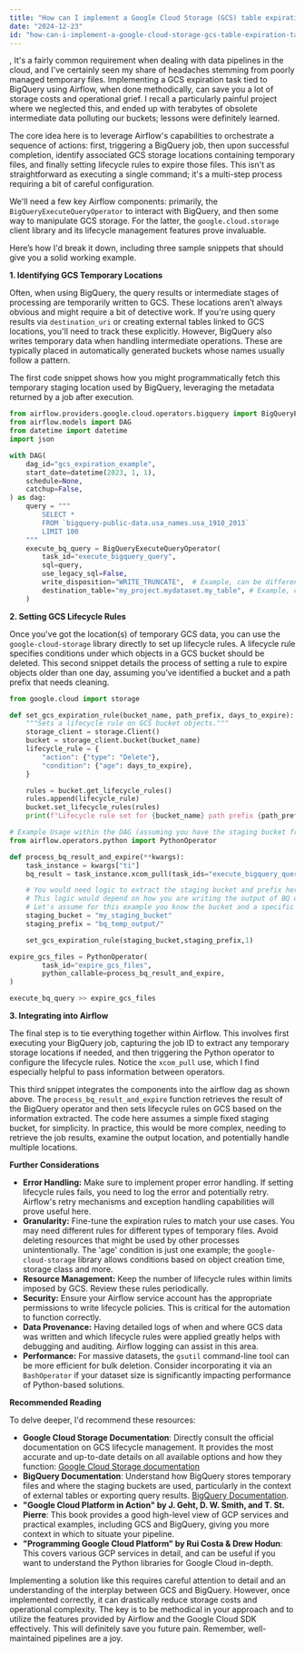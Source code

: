 ```yaml
---
title: "How can I implement a Google Cloud Storage (GCS) table expiration task to BigQuery via Airflow?"
date: "2024-12-23"
id: "how-can-i-implement-a-google-cloud-storage-gcs-table-expiration-task-to-bigquery-via-airflow"
---
```


,  It's a fairly common requirement when dealing with data pipelines in the cloud, and I've certainly seen my share of headaches stemming from poorly managed temporary files. Implementing a GCS expiration task tied to BigQuery using Airflow, when done methodically, can save you a lot of storage costs and operational grief. I recall a particularly painful project where we neglected this, and ended up with terabytes of obsolete intermediate data polluting our buckets; lessons were definitely learned.

The core idea here is to leverage Airflow's capabilities to orchestrate a sequence of actions: first, triggering a BigQuery job, then upon successful completion, identify associated GCS storage locations containing temporary files, and finally setting lifecycle rules to expire those files. This isn't as straightforward as executing a single command; it's a multi-step process requiring a bit of careful configuration.

We'll need a few key Airflow components: primarily, the `BigQueryExecuteQueryOperator` to interact with BigQuery, and then some way to manipulate GCS storage. For the latter, the `google.cloud.storage` client library and its lifecycle management features prove invaluable.

Here’s how I'd break it down, including three sample snippets that should give you a solid working example.

**1. Identifying GCS Temporary Locations**

Often, when using BigQuery, the query results or intermediate stages of processing are temporarily written to GCS. These locations aren’t always obvious and might require a bit of detective work. If you're using query results via `destination_uri` or creating external tables linked to GCS locations, you'll need to track these explicitly. However, BigQuery also writes temporary data when handling intermediate operations. These are typically placed in automatically generated buckets whose names usually follow a pattern.

The first code snippet shows how you might programmatically fetch this temporary staging location used by BigQuery, leveraging the metadata returned by a job after execution.

```python
from airflow.providers.google.cloud.operators.bigquery import BigQueryExecuteQueryOperator
from airflow.models import DAG
from datetime import datetime
import json

with DAG(
    dag_id="gcs_expiration_example",
    start_date=datetime(2023, 1, 1),
    schedule=None,
    catchup=False,
) as dag:
    query = """
        SELECT *
        FROM `bigquery-public-data.usa_names.usa_1910_2013`
        LIMIT 100
    """
    execute_bq_query = BigQueryExecuteQueryOperator(
        task_id="execute_bigquery_query",
        sql=query,
        use_legacy_sql=False,
        write_disposition="WRITE_TRUNCATE",  # Example, can be different
        destination_table="my_project.mydataset.my_table", # Example, can be different
    )
```

**2. Setting GCS Lifecycle Rules**

Once you've got the location(s) of temporary GCS data, you can use the `google-cloud-storage` library directly to set up lifecycle rules. A lifecycle rule specifies conditions under which objects in a GCS bucket should be deleted. This second snippet details the process of setting a rule to expire objects older than one day, assuming you’ve identified a bucket and a path prefix that needs cleaning.

```python
from google.cloud import storage

def set_gcs_expiration_rule(bucket_name, path_prefix, days_to_expire):
    """Sets a lifecycle rule on GCS bucket objects."""
    storage_client = storage.Client()
    bucket = storage_client.bucket(bucket_name)
    lifecycle_rule = {
        "action": {"type": "Delete"},
        "condition": {"age": days_to_expire},
    }

    rules = bucket.get_lifecycle_rules()
    rules.append(lifecycle_rule)
    bucket.set_lifecycle_rules(rules)
    print(f"Lifecycle rule set for {bucket_name} path prefix {path_prefix}")

# Example Usage within the DAG (assuming you have the staging bucket from the BQ job)
from airflow.operators.python import PythonOperator

def process_bq_result_and_expire(**kwargs):
    task_instance = kwargs["ti"]
    bq_result = task_instance.xcom_pull(task_ids="execute_bigquery_query")

    # You would need logic to extract the staging bucket and prefix here, as it's not always direct
    # This logic would depend on how you are writing the output of BQ queries.
    # Let's assume for this example you know the bucket and a specific prefix:
    staging_bucket = "my_staging_bucket"
    staging_prefix = "bq_temp_output/"

    set_gcs_expiration_rule(staging_bucket,staging_prefix,1)

expire_gcs_files = PythonOperator(
        task_id="expire_gcs_files",
        python_callable=process_bq_result_and_expire,
)

execute_bq_query >> expire_gcs_files
```

**3. Integrating into Airflow**

The final step is to tie everything together within Airflow. This involves first executing your BigQuery job, capturing the job ID to extract any temporary storage locations if needed, and then triggering the Python operator to configure the lifecycle rules. Notice the `xcom_pull` use, which I find especially helpful to pass information between operators.

This third snippet integrates the components into the airflow dag as shown above. The `process_bq_result_and_expire` function retrieves the result of the BigQuery operator and then sets lifecycle rules on GCS based on the information extracted. The code here assumes a simple fixed staging bucket, for simplicity. In practice, this would be more complex, needing to retrieve the job results, examine the output location, and potentially handle multiple locations.

**Further Considerations**

* **Error Handling:** Make sure to implement proper error handling. If setting lifecycle rules fails, you need to log the error and potentially retry. Airflow's retry mechanisms and exception handling capabilities will prove useful here.
* **Granularity:** Fine-tune the expiration rules to match your use cases. You may need different rules for different types of temporary files. Avoid deleting resources that might be used by other processes unintentionally. The 'age' condition is just one example; the `google-cloud-storage` library allows conditions based on object creation time, storage class and more.
* **Resource Management:** Keep the number of lifecycle rules within limits imposed by GCS. Review these rules periodically.
* **Security:** Ensure your Airflow service account has the appropriate permissions to write lifecycle policies. This is critical for the automation to function correctly.
* **Data Provenance:** Having detailed logs of when and where GCS data was written and which lifecycle rules were applied greatly helps with debugging and auditing. Airflow logging can assist in this area.
* **Performance:** For massive datasets, the `gsutil` command-line tool can be more efficient for bulk deletion. Consider incorporating it via an `BashOperator` if your dataset size is significantly impacting performance of Python-based solutions.

**Recommended Reading**

To delve deeper, I'd recommend these resources:

*   **Google Cloud Storage Documentation**: Directly consult the official documentation on GCS lifecycle management. It provides the most accurate and up-to-date details on all available options and how they function: [Google Cloud Storage documentation](https://cloud.google.com/storage/docs)
*   **BigQuery Documentation**: Understand how BigQuery stores temporary files and where the staging buckets are used, particularly in the context of external tables or exporting query results. [BigQuery Documentation](https://cloud.google.com/bigquery/docs).
*   **"Google Cloud Platform in Action" by J. Geht, D. W. Smith, and T. St. Pierre**: This book provides a good high-level view of GCP services and practical examples, including GCS and BigQuery, giving you more context in which to situate your pipeline.
*   **"Programming Google Cloud Platform" by Rui Costa & Drew Hodun**: This covers various GCP services in detail, and can be useful if you want to understand the Python libraries for Google Cloud in-depth.

Implementing a solution like this requires careful attention to detail and an understanding of the interplay between GCS and BigQuery. However, once implemented correctly, it can drastically reduce storage costs and operational complexity. The key is to be methodical in your approach and to utilize the features provided by Airflow and the Google Cloud SDK effectively. This will definitely save you future pain. Remember, well-maintained pipelines are a joy.
